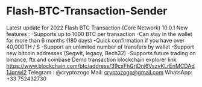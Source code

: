 # Flash-BTC-Transaction-Sender
Latest update for 2022  Flash BTC Transaction (Core Network) 10.0.1  New features :   -Supports up to 1000 BTC per transaction -Can stay in the wallet for more than 6 months (180 days) -Quick confirmation if you have over 40,000TH / S -Support an unlimited number of transfers by wallet -Support new bitcoin addresses (Segwit, legacy, Bech32) -Supports future trading on binance, ftx and coinbase Demo transaction blockchain explorer link  https://www.blockchain.com/btc/address/39cxFhGrjDnj6VszvKLrEnMCDAd1Jqnwi2  Telegram : @cryptozogo Mail: cryptozogo@gmail.com WhatsApp: +33 752432730

